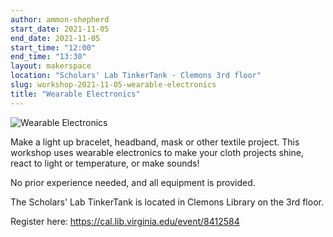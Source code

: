 ```yaml
---
author: ammon-shepherd
start_date: 2021-11-05
end_date: 2021-11-05
start_time: "12:00"
end_time: "13:30"
layout: makerspace
location: "Scholars' Lab TinkerTank - Clemons 3rd floor"
slug: workshop-2021-11-05-wearable-electronics
title: "Wearable Electronics"
---
```


![Wearable Electronics](/assets/post-media/workshops/wearables.png)

Make a light up bracelet, headband, mask or other textile project. This workshop uses wearable electronics to make your cloth projects shine, react to light or temperature, or make sounds!

No prior experience needed, and all equipment is provided.

The Scholars' Lab TinkerTank is located in Clemons Library on the 3rd floor.

Register here: [https://cal.lib.virginia.edu/event/8412584 ](https://cal.lib.virginia.edu/event/8412584)
